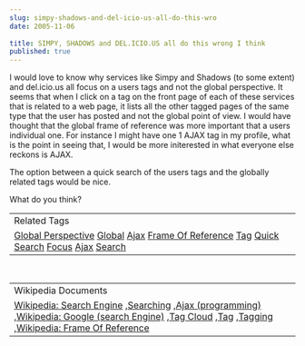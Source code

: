 ```yaml
---
slug: simpy-shadows-and-del-icio-us-all-do-this-wro
date: 2005-11-06
 
title: SIMPY, SHADOWS and DEL.ICIO.US all do this wrong I think
published: true
---
```

I would love to know why services like Simpy and Shadows (to some extent) and del.icio.us all focus on a users tags and not the global perspective.  It seems that when I click on a tag on the front page of each of these services that is related to a web page, it lists all the other tagged pages of the same type that the user has posted and not the global point of view.  I would have thought that the global frame of reference was more important that a users individual one.  For instance I might have one 1 AJAX tag in my profile, what is the point in seeing that, I would be more initerested in what everyone else reckons is AJAX.<p />The option between a quick search of the users tags and the globally related tags would be nice.<p />What do you think?<p /><table class="TechnoratiHead TagHeader">
<tr><td>Related Tags</td></tr>
<tr class="Technorati"><td>
<a href="https://paul.kinlan.me/tags/Global%20Perspective" class="Tag" rel="tag">Global Perspective</a> <a href="https://paul.kinlan.me/tags/Global" class="Tag" rel="tag">Global</a> <a href="https://paul.kinlan.me/tags/Ajax" class="Tag" rel="tag">Ajax</a> <a href="https://paul.kinlan.me/tags/Frame%20Of%20Reference" class="Tag" rel="tag">Frame Of Reference</a> <a href="https://paul.kinlan.me/tags/Tag" class="Tag" rel="tag">Tag</a> <a href="https://paul.kinlan.me/tags/Quick%20Search" class="Tag" rel="tag">Quick Search</a> <a href="https://paul.kinlan.me/tags/Focus" class="Tag" rel="tag">Focus</a> <a href="https://paul.kinlan.me/tags/Ajax" class="Tag" rel="tag">Ajax</a> <a href="https://paul.kinlan.me/tags/Search" class="Tag" rel="tag">Search</a>
</td></tr>
</table><br /><table class="TechnoratiHead TagHeader">
<tr><td>Wikipedia Documents</td></tr>
<tr class="Technorati"><td>
<a href="http://en.wikipedia.org/wiki/Search_engine">Wikipedia: Search Engine</a> ,<a href="http://en.wikipedia.org/wiki/Search">Searching</a> ,<a href="http://en.wikipedia.org/wiki/Ajax_(programming)">Ajax (programming)</a> ,<a href="http://en.wikipedia.org/wiki/Google_(search_engine)">Wikipedia: Google (search Engine)</a> ,<a href="http://en.wikipedia.org/wiki/Tag_cloud">Tag Cloud</a> ,<a href="http://en.wikipedia.org/wiki/Tag">Tag</a> ,<a href="http://en.wikipedia.org/wiki/Tagging">Tagging</a> ,<a href="http://en.wikipedia.org/wiki/Frame_of_reference">Wikipedia: Frame Of Reference</a>
</td></tr>
</table>

